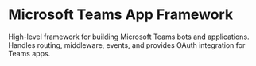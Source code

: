 # Microsoft Teams App Framework

High-level framework for building Microsoft Teams bots and applications.
Handles routing, middleware, events, and provides OAuth integration for Teams apps.